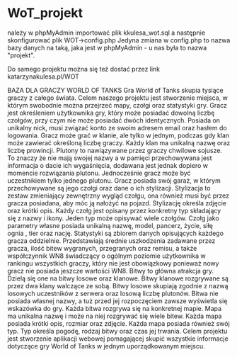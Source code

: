 # WoT_projekt

należy w phpMyAdmin importować plik  kkulesa_wot.sql a następnie skonfigurować plik WOT->config.php
Jedyna zmiana w config.php to nazwa bazy danych na taką, jaka jest w phpMyAdmin - u nas była to nazwa "projekt".

Do samego projektu można się też dostać przez link katarzynakulesa.pl/WOT 


BAZA DLA GRACZY WORLD OF TANKS
Gra World of Tanks skupia tysiące graczy z całego świata. Celem naszego projektu jest stworzenie miejsca, w którym swobodnie można przejrzeć mapy, czołgi oraz statystyki gry. 
Gracz jest określeniem użytkownika gry, który może posiadać dowolną liczbę czołgów, przy czym nie może posiadać dwóch identycznych. Posiada on unikalny nick, musi związać konto ze swoim adresem email oraz hasłem do logowania. Gracz może grać w klanie, ale tylko w jednym, podczas gdy klan może zawierać określoną liczbę graczy. Każdy klan ma unikalną nazwę oraz liczbę prowincji.
Plutony to nawiązywane przez graczy chwilowe sojusze. To znaczy że nie mają swojej nazwy a w pamięci przechowywana jest informacja o dacie ich wygaśnięcia, dodawana jest jednak dopiero w momencie rozwiązania plutonu. Jednocześnie gracz może być uczestnikiem tylko jednego plutonu.
Gracz posiada swój garaż, w którym przechowywane są jego czołgi oraz dane o ich stylizacji. Stylizacja to zestaw zmieniający zewnętrzny wygląd czołgu, ona również musi być przez gracza posiadana, aby móc ją nałożyć na pojazd. Stylizację określa zdjęcie oraz krótki opis. 
Każdy czołg jest opisany przez konkretny typ składający się z nazwy i ikony. Jeden typ może opisywać wiele czołgów. Czołg jako parametry własne posiada unikalną nazwę, model, pancerz, życie, siłę ognia , tier oraz nację. 
Statystyki są zbiorem danych opisujących każdego gracza oddzielnie. Przedstawiają średnie uszkodzenia zadawane przez gracza, ilość bitew wygranych, przegranych oraz remisu, a także współczynnik WN8 świadczący o ogólnym poziomie użytkownika w rankingu wszystkich graczy, który nie jest obowiązkowy ponieważ nowy gracz nie posiada jeszcze wartości WN8.
Bitwy to główna atrakcja gry. Dzielą się one na bitwy losowe oraz klanowe. Bitwy klanowe rozgrywane są przez dwa klany walczące ze sobą. Bitwy losowe skupiają zgodnie z nazwą losowych uczestników z serwera oraz losową liczbę plutonów. Bitwa nie posiada własnej nazwy, a tuż przed jej rozpoczęciem zawsze wyświetla się wskazówka do gry.
Każda bitwa rozgrywa się na konkretnej mapie. Mapa ma unikalna nazwę i może na niej rozgrywać się wiele bitew. Każda mapa posiada krótki opis, rozmiar oraz zdjęcie. Każda mapa posiada również swój typ. Typ określa pogodę, rodzaj bitwy oraz czas jej trwania.
Celem projektu jest stworzenie aplikacji webowej pomagającej skupić wszystkie informacje dotyczące gry World of Tanks w jednym uporządkowanym miejscu.


